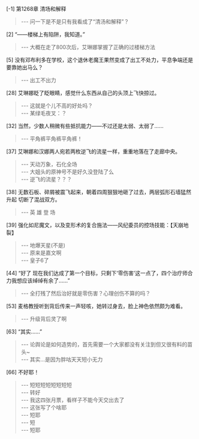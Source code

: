 
[-1] 第1268章 清场和解释
>--- 问一下是不是只有我看成了“清汤和解释”？<br>

[2] “——楼梯上有陷阱，我知道。”
>--- 大概在走了800次后，艾琳娜掌握了正确的过楼梯方法<br>

[5] 没有邓布利多在学校，这个退休老魔王果然变成了出工不处力，平息争端还是要靠她出马么？
>--- 出工不出力<br>

[28] 艾琳娜眨了眨眼睛，感觉什么东西从自己的头顶上飞快掠过。
>--- 这就是个儿不高的好处吗？<br>
>--- 某绿毛夜叉：？<br>

[32] 当然，少数人稍微有些抵抗能力——不过还是太弱、太弱了……
>--- 平角裤平角裤平角裤！<br>

[37] 艾琳娜和汉娜两人宛若两枚逆飞的流星一样，重重地落在了走廊中央。
>--- 天动万象，石化全场<br>
>--- 大姐头的原神号不是好久没登陆了么<br>
>--- 逆飞的流星？？？<br>

[38] 无数石板、碎屑被震飞起来，朝着四周狠狠地砸了过去，两层弧形石墙猛然升起 切断了混战双方。
>--- 英 雄 登 场<br>

[39] 强化如尼魔文，以及变形术的复合施法——风纪委员的控场技能：【天崩地裂】
>--- 地爆天星(不是)<br>
>--- 原来是嘉文啊<br>
>--- 皇子6了<br>

[44] “好了 现在我们达成了第一个目标，只剩下‘零伤害’这一点了，四个治疗师合力我想应该绰绰有余了……”
>--- 全打残了然后治好就是零伤害？心理创伤不算的吗？<br>

[53] 麦格教授听到背后传来一声轻咳，她转过身去，脸上神色依然颇为难看。
>--- 升级背后灵了啊<br>

[63] “其实……”
>--- 论舆论是如何造势的，首先需要一个大家都没有关注到但又很有料的苗头~<br>
>--- 其实…是因为胖咕天天短小无力<br>

[66] 不好耶！
>--- 短短短短短短短短<br>
>--- 转好<br>
>--- 我这四张月票，看样子不能今天交出去了<br>
>--- 这张写了个啥耶<br>
>--- 短耶<br>
>--- 短<br>
>--- 短耶<br>
